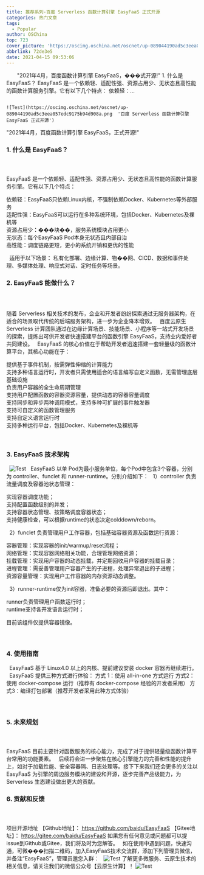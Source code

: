 ```yaml
---
title: 推荐系列-百度 Serverless 函数计算引擎 EasyFaaS 正式开源
categories: 热门文章
tags:
  - Popular
author: OSChina
top: 723
cover_picture: 'https://oscimg.oschina.net/oscnet/up-089044190ad5c3eea057edc9175b94d908a.png'
abbrlink: 72de3e5
date: 2021-04-15 09:53:06
---
```


&emsp;&emsp;"2021年4月，百度函数计算引擎 EasyFaaS，���式开源!" 1. 什么是 EasyFaaS？ EasyFaaS 是一个依赖轻、适配性强、资源占用少、无状态且高性能的函数计算服务引擎。它有以下几个特点： 依赖轻：...
<!-- more -->

                                                                                                                                                                                        ![Test](https://oscimg.oschina.net/oscnet/up-089044190ad5c3eea057edc9175b94d908a.png  '百度 Serverless 函数计算引擎 EasyFaaS 正式开源') 
"2021年4月，百度函数计算引擎 EasyFaaS，正式开源!" 
  
 
### 1. 什么是 EasyFaaS？ 
 
####   
EasyFaaS 是一个依赖轻、适配性强、资源占用少、无状态且高性能的函数计算服务引擎。它有以下几个特点： 
  
 
  依赖轻：EasyFaaS只依赖Linux内核，不强制依赖Docker、Kubernetes等外部服务  
  适配性强：EasyFaaS可以运行在多种系统环境，包括Docker、Kubernetes及裸机等  
  资源占用少：���块��，服务系统模块占用更小  
  无状态：每个EasyFaaS Pod本身无状态且内部自治  
  高性能：调度链路更短，更小的系统开销和更优的性能  
 
  
适用于以下场景： 
私有化部署、边缘计算、物��网、CICD、数据和事件处理、多媒体处理、响应式对话、定时任务等场景。 
  
 
### 2. EasyFaaS 能做什么？ 
 
###   
随着 Serverless 相关技术的发布，企业和开发者纷纷探索通过无服务器架构，在适合的场景取代传统的后端服务架构，进一步为企业降本增效。 
  
百度云原生 Serverless 计算团队通过在边缘计算场景、技能场景、小程序等一站式开发场景的探索，提炼出可供开发者快速搭建平台的函数引擎 EasyFaaS，支持业内爱好者共同建设。 
  
EasyFaaS 的核心价值在于帮助开发者迅速搭建一套轻量级的函数计算平台，其核心功能在于： 
 
  提供基于事件机制，按需弹性伸缩的计算能力  
  支持多种语言运行时，开发者只需使用适合的语言编写自定义函数，无需管理底层基础设施  
  负责用户容器的全生命周期管理  
  支持用户配置函数的容器资源容量，提供动态的容器容量调度  
  支持同步和异步两种调用模式，支持多种可扩展的事件触发器  
  支持可自定义的函数管理服务  
  支持自定义语言运行时  
  支持多种运行平台，包括Docker、Kubernetes及裸机等  
 
  
 
### 3. EasyFaaS 技术架构 
  
![Test](https://oscimg.oschina.net/oscnet/up-089044190ad5c3eea057edc9175b94d908a.png  '百度 Serverless 函数计算引擎 EasyFaaS 正式开源') 
  
EasyFaaS 以单 Pod为最小服务单位，每个Pod中包含3个容器，分别为 controller、funclet 和 runner-runtime。分别介绍如下： 
  
1）controller 负责流量调度及容器池状态管理： 
 
  实现容器调度功能；  
  支持配置函数级别的并发；  
  支持容器状态管理、按策略调度容器状态；  
  支持健康检查，可以根据runtime的状态决定colddown/reborn。  
 
  
2）funclet 负责管理用户工作容器，包括基础容器资源及函数运行资源： 
 
  容器管理：实现容器的init/warmup/reset流程；  
  网络管理：实现容器网络相关功能，合理管理网络资源；  
  挂载管理：实现用户容器的动态挂载，并定期回收用户容器的挂载目录；  
  进程管理：需妥善管理用户容器产生的子进程，处理异常退出的子进程；  
  资源容量管理：实现用户工作容器的内存资源动态调整。  
 
  
3）runner-runtime仅为init容器，准备必要的资源后即退出。其中： 
 
  runner负责管理用户函数运行时；  
  runtime支持各开发语言运行时；  
 
目前该组件仅提供容器镜像。 
 
####   
 
### 4. 使用指南 
  
EasyFaaS 基于 Linux4.0 以上的内核、提前建议安装 docker 容器再继续进行。 
  
EasyFaaS 提供三种方式进行体验： 
方式 1：使用 all-in-one 方式运行 
方式2：使用 docker-compose 运行（推荐有 docker-compose 经验的开发者采用） 
方式3：编译打包部署（推荐开发者采用此种方式体验） 
 
####   
 
### 5. 未来规划 
 
####   
EasyFaaS 目前主要针对函数服务的核心能力，完成了对于提供轻量级函数计算平台常用的功能要素。 
  
后续将会进一步聚焦在核心引擎能力的完善和性能的提升上，如对于加载性能、安全容器隔、日志处理等。接下下来我们还会更多的关注以 EasyFaaS 为引擎的周边服务模块的建设和开源，逐步完善产品级能力，为 Serverless 生态建设做出更大的贡献。 
  
 
### 6. 贡献和反馈 
 
####   
项目开源地址 
【Github地址】： 
https://github.com/baidu/EasyFaaS 
【Gitee地址】： 
https://gitee.com/baidu/EasyFaaS 
如果您有任何意见或问题都可以提issue到Github或Gitee，我们将及时为您解答。 
  
如在使用中遇到问题，快速沟通，可微���扫描二维码，加入EasyFaaS技术交流群，添加下列管理员微信，并备注“EasyFaaS”，管理员邀您入群： 
  
![Test](https://oscimg.oschina.net/oscnet/up-089044190ad5c3eea057edc9175b94d908a.png  '百度 Serverless 函数计算引擎 EasyFaaS 正式开源') 
了解更多微服务、云原生技术的相关信息，请关注我们的微信公众号【云原生计算】！ 
![Test](https://oscimg.oschina.net/oscnet/up-089044190ad5c3eea057edc9175b94d908a.png  '百度 Serverless 函数计算引擎 EasyFaaS 正式开源') 
  
  
 
                                        